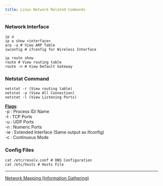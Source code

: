 ```yaml
---
title: Linux Network Related Commands
---
```


### Network Interface

````shell
ip a
ip a show <interface>
arp -a # View ARP Table
iwconfig # ifconfig for Wireless Interface

ip route show
route # View routing table
route -n # View Default Gateway
````

### Netstat Command

````shell
netstat -r (View routing table)
netstat -a (View All Connection)
netstat -l (View Listening Ports)
````

**<u>Flags</u>**:  
-p : Process ID/ Name  
-t : TCP Ports  
-u : UDP Ports  
-n : Numeric Ports  
-ie : Extended Interface (Same output as ifconfig)  
-c : Continuous Mode

### Config Files

````shell
cat /etc/resolv.conf # DNS Configuration
cat /etc/hosts # Hosts File
````

---

[Network Mapping (Information Gathering)](../../../Information%20Security/Network%20Hacking/Network%20Mapping%20%28Information%20Gathering%29.md)